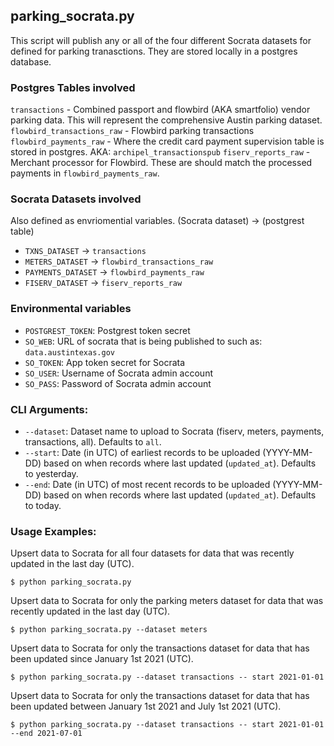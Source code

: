 ## parking_socrata.py
This script will publish any or all of the four different Socrata datasets for defined for parking tranasctions. They are stored locally in a postgres database.

### Postgres Tables involved

`transactions` - Combined passport and flowbird (AKA smartfolio) vendor parking data. This will represent the comprehensive Austin parking dataset.
`flowbird_transactions_raw` - Flowbird parking transactions
`flowbird_payments_raw` - Where the credit card payment supervision table is stored in postgres. AKA: `archipel_transactionspub`
`fiserv_reports_raw` - Merchant processor for Flowbird. These are should match the processed payments in `flowbird_payments_raw`.  

### Socrata Datasets involved
Also defined as envriomential variables.
(Socrata dataset) -> (postgrest table)

-  `TXNS_DATASET`     ->   `transactions`
-  `METERS_DATASET`   ->   `flowbird_transactions_raw`
-  `PAYMENTS_DATASET` ->   `flowbird_payments_raw`
-  `FISERV_DATASET`   ->   `fiserv_reports_raw`

### Environmental variables

- `POSTGREST_TOKEN`: Postgrest token secret
- `SO_WEB`: URL of socrata that is being published to such as: `data.austintexas.gov`
- `SO_TOKEN`: App token secret for Socrata
- `SO_USER`: Username of Socrata admin account
- `SO_PASS`: Password of Socrata admin account

### CLI Arguments:
- `--dataset`: Dataset name to upload to Socrata (fiserv, meters, payments, transactions, all). Defaults to `all`.
- `--start`: Date (in UTC) of earliest records to be uploaded (YYYY-MM-DD) based on when records where last updated (`updated_at`). Defaults to yesterday.
- `--end`: Date (in UTC) of most recent records to be uploaded (YYYY-MM-DD) based on when records where last updated (`updated_at`). Defaults to today.


### Usage Examples:

Upsert data to Socrata for all four datasets for data that was recently updated in the last day (UTC).
```shell
$ python parking_socrata.py 
```

Upsert data to Socrata for only the parking meters dataset for data that was recently updated in the last day (UTC).
```shell
$ python parking_socrata.py --dataset meters
```

Upsert data to Socrata for only the transactions dataset for data that has been updated since January 1st 2021 (UTC).
```shell
$ python parking_socrata.py --dataset transactions -- start 2021-01-01
```

Upsert data to Socrata for only the transactions dataset for data that has been updated between January 1st 2021 and July 1st 2021 (UTC).
```shell
$ python parking_socrata.py --dataset transactions -- start 2021-01-01 --end 2021-07-01
```

